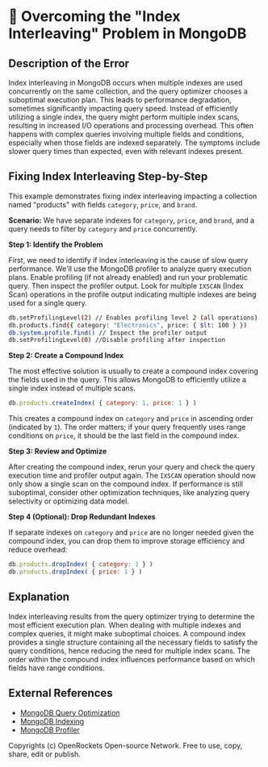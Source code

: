 # 🐞 Overcoming the "Index Interleaving" Problem in MongoDB


## Description of the Error

Index interleaving in MongoDB occurs when multiple indexes are used concurrently on the same collection, and the query optimizer chooses a suboptimal execution plan. This leads to performance degradation, sometimes significantly impacting query speed. Instead of efficiently utilizing a single index, the query might perform multiple index scans, resulting in increased I/O operations and processing overhead.  This often happens with complex queries involving multiple fields and conditions, especially when those fields are indexed separately. The symptoms include slower query times than expected, even with relevant indexes present.


## Fixing Index Interleaving Step-by-Step

This example demonstrates fixing index interleaving impacting a collection named "products" with fields `category`, `price`, and `brand`.

**Scenario:** We have separate indexes for `category`, `price`, and `brand`, and a query needs to filter by `category` and `price` concurrently.


**Step 1: Identify the Problem**

First, we need to identify if index interleaving is the cause of slow query performance. We'll use the MongoDB profiler to analyze query execution plans.  Enable profiling (if not already enabled) and run your problematic query.  Then inspect the profiler output. Look for multiple `IXSCAN` (Index Scan) operations in the profile output indicating multiple indexes are being used for a single query.

```bash
db.setProfilingLevel(2) // Enables profiling level 2 (all operations)
db.products.find({ category: "Electronics", price: { $lt: 100 } })
db.system.profile.find() // Inspect the profiler output
db.setProfilingLevel(0) //Disable profiling after inspection
```

**Step 2: Create a Compound Index**

The most effective solution is usually to create a compound index covering the fields used in the query.  This allows MongoDB to efficiently utilize a single index instead of multiple scans.

```javascript
db.products.createIndex( { category: 1, price: 1 } )
```

This creates a compound index on `category` and `price` in ascending order (indicated by `1`). The order matters; if your query frequently uses range conditions on `price`, it should be the last field in the compound index.

**Step 3:  Review and Optimize**

After creating the compound index, rerun your query and check the query execution time and profiler output again.  The `IXSCAN` operation should now only show a single scan on the compound index.  If performance is still suboptimal, consider other optimization techniques, like analyzing query selectivity or optimizing data model.

**Step 4 (Optional): Drop Redundant Indexes**

If separate indexes on `category` and `price` are no longer needed given the compound index, you can drop them to improve storage efficiency and reduce overhead:

```javascript
db.products.dropIndex( { category: 1 } )
db.products.dropIndex( { price: 1 } )
```


## Explanation

Index interleaving results from the query optimizer trying to determine the most efficient execution plan. When dealing with multiple indexes and complex queries, it might make suboptimal choices. A compound index provides a single structure containing all the necessary fields to satisfy the query conditions, hence reducing the need for multiple index scans. The order within the compound index influences performance based on which fields have range conditions.



## External References

* [MongoDB Query Optimization](https://www.mongodb.com/docs/manual/tutorial/query-optimization/)
* [MongoDB Indexing](https://www.mongodb.com/docs/manual/core/index-creation/)
* [MongoDB Profiler](https://www.mongodb.com/docs/manual/reference/method/db.setProfilingLevel/)


Copyrights (c) OpenRockets Open-source Network. Free to use, copy, share, edit or publish.


